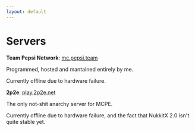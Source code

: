 ```yaml
---
layout: default
---
```


# Servers

**Team Pepsi Network**: [mc.pepsi.team](https://pepsi.team)

Programmed, hosted and mantained entirely by me.

Currently offline due to hardware failure.

**2p2e**: [play.2p2e.net](https://2p2e.net)

The only not-shit anarchy server for MCPE.

Currently offline due to hardware failure, and the fact that NukkitX 2.0 isn't quite stable yet.

